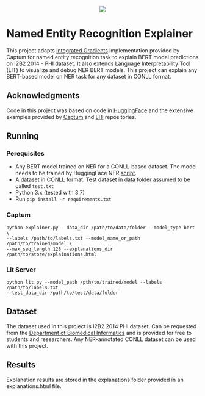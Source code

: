 <p align="center">
  <a href="https://github.com/micophilip/ner-explainer/blob/master/LICENSE" alt="License">
    <img src=https://img.shields.io/apm/l/vim-mode?style=flat-square/>
  </a>
</p>

# Named Entity Recognition Explainer

This project adapts [Integrated Gradients](http://proceedings.mlr.press/v70/sundararajan17a/sundararajan17a.pdf) implementation provided by Captum for named entity recognition task to explain
BERT model predictions on I2B2 2014 - PHI dataset. It also extends Language Interpretability Tool (LIT) to visualize
and debug NER BERT models. This project can explain any BERT-based model on NER task for any dataset in CONLL format.

## Acknowledgments

Code in this project was based on code in [HuggingFace](https://github.com/huggingface/transformers) and the extensive
examples provided by [Captum](https://captum.ai) and [LIT](https://github.com/PAIR-code/lit) repositories.

## Running

### Perequisites

* Any BERT model trained on NER for a CONLL-based dataset. The model needs to be trained by HuggingFace NER
[script](https://bit.ly/3dByYL0).
* A dataset in CONLL format. Test dataset in data folder assumed to be called `test.txt`
* Python 3.x (tested with 3.7)  
* Run `pip install -r requirements.txt`

### Captum

```
python explainer.py --data_dir /path/to/data/folder --model_type bert \ 
--labels /path/to/labels.txt --model_name_or_path /path/to/trained/model \
--max_seq_length 128 --explanations_dir /path/to/store/explainations.html
```
### Lit Server

```
python lit.py --model_path /pth/to/trained/model --labels /path/to/labels.txt
--test_data_dir /path/to/test/data/folder
```

## Dataset

The dataset used in this project is I2B2 2014 PHI dataset. Can be requested from the 
[Department of Biomedical Informatics](https://portal.dbmi.hms.harvard.edu) and is provided for free to students
and researchers. Any NER-annotated CONLL dataset can be used with this project.

## Results

Explanation results are stored in the explanations folder provided in an explanations.html file.

